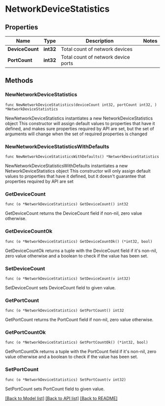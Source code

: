 # NetworkDeviceStatistics

## Properties

Name | Type | Description | Notes
------------ | ------------- | ------------- | -------------
**DeviceCount** | **int32** | Total count of network devices | 
**PortCount** | **int32** | Total count of network device ports | 

## Methods

### NewNetworkDeviceStatistics

`func NewNetworkDeviceStatistics(deviceCount int32, portCount int32, ) *NetworkDeviceStatistics`

NewNetworkDeviceStatistics instantiates a new NetworkDeviceStatistics object
This constructor will assign default values to properties that have it defined,
and makes sure properties required by API are set, but the set of arguments
will change when the set of required properties is changed

### NewNetworkDeviceStatisticsWithDefaults

`func NewNetworkDeviceStatisticsWithDefaults() *NetworkDeviceStatistics`

NewNetworkDeviceStatisticsWithDefaults instantiates a new NetworkDeviceStatistics object
This constructor will only assign default values to properties that have it defined,
but it doesn't guarantee that properties required by API are set

### GetDeviceCount

`func (o *NetworkDeviceStatistics) GetDeviceCount() int32`

GetDeviceCount returns the DeviceCount field if non-nil, zero value otherwise.

### GetDeviceCountOk

`func (o *NetworkDeviceStatistics) GetDeviceCountOk() (*int32, bool)`

GetDeviceCountOk returns a tuple with the DeviceCount field if it's non-nil, zero value otherwise
and a boolean to check if the value has been set.

### SetDeviceCount

`func (o *NetworkDeviceStatistics) SetDeviceCount(v int32)`

SetDeviceCount sets DeviceCount field to given value.


### GetPortCount

`func (o *NetworkDeviceStatistics) GetPortCount() int32`

GetPortCount returns the PortCount field if non-nil, zero value otherwise.

### GetPortCountOk

`func (o *NetworkDeviceStatistics) GetPortCountOk() (*int32, bool)`

GetPortCountOk returns a tuple with the PortCount field if it's non-nil, zero value otherwise
and a boolean to check if the value has been set.

### SetPortCount

`func (o *NetworkDeviceStatistics) SetPortCount(v int32)`

SetPortCount sets PortCount field to given value.



[[Back to Model list]](../README.md#documentation-for-models) [[Back to API list]](../README.md#documentation-for-api-endpoints) [[Back to README]](../README.md)


